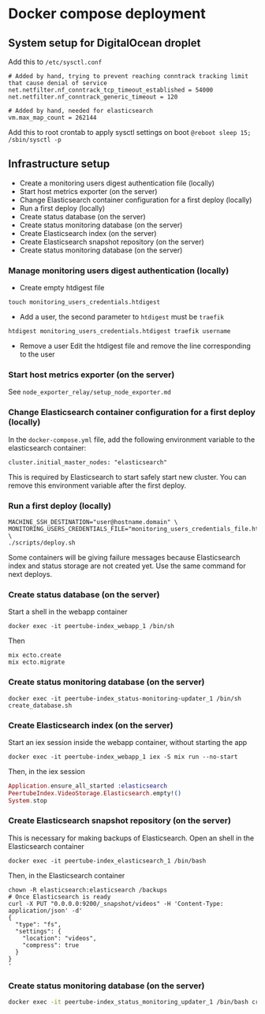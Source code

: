 # Docker compose deployment
## System setup for DigitalOcean droplet
Add this to `/etc/sysctl.conf`
```
# Added by hand, trying to prevent reaching conntrack tracking limit that cause denial of service
net.netfilter.nf_conntrack_tcp_timeout_established = 54000
net.netfilter.nf_conntrack_generic_timeout = 120

# Added by hand, needed for elasticsearch
vm.max_map_count = 262144
```
Add this to root crontab to apply sysctl settings on boot
`@reboot sleep 15; /sbin/sysctl -p`

## Infrastructure setup
- Create a monitoring users digest authentication file (locally)
- Start host metrics exporter (on the server)
- Change Elasticsearch container configuration for a first deploy (locally)
- Run a first deploy (locally)
- Create status database (on the server)
- Create status monitoring database (on the server)
- Create Elasticsearch index (on the server)
- Create Elasticsearch snapshot repository (on the server)
- Create status monitoring database (on the server)

### Manage monitoring users digest authentication (locally)
- Create empty htdigest file
```shell
touch monitoring_users_credentials.htdigest
``` 
- Add a user, the second parameter to `htdigest` must be `traefik`
```shell
htdigest monitoring_users_credentials.htdigest traefik username
``` 
- Remove a user
Edit the htdigest file and remove the line corresponding to the user

### Start host metrics exporter (on the server)
See `node_exporter_relay/setup_node_exporter.md`

### Change Elasticsearch container configuration for a first deploy (locally)
In the `docker-compose.yml` file, add the following environment variable to the elasticsearch container:
```
cluster.initial_master_nodes: "elasticsearch"
```
This is required by Elasticsearch to start safely start new cluster.
You can remove this environment variable after the first deploy.

### Run a first deploy (locally)
```shell
MACHINE_SSH_DESTINATION="user@hostname.domain" \
MONITORING_USERS_CREDENTIALS_FILE="monitoring_users_credentials_file.htdigest" \
./scripts/deploy.sh
```
Some containers will be giving failure messages because Elasticsearch index and status storage are not created yet.
Use the same command for next deploys.

### Create status database (on the server)
Start a shell in the webapp container
```shell
docker exec -it peertube-index_webapp_1 /bin/sh
```
Then
```shell
mix ecto.create
mix ecto.migrate
```

### Create status monitoring database (on the server)
```shell
docker exec -it peertube-index_status-monitoring-updater_1 /bin/sh create_database.sh
```

### Create Elasticsearch index (on the server)
Start an iex session inside the webapp container, without starting the app
```shell
docker exec -it peertube-index_webapp_1 iex -S mix run --no-start
```
Then, in the iex session
```elixir
Application.ensure_all_started :elasticsearch
PeertubeIndex.VideoStorage.Elasticsearch.empty!()
System.stop
```

### Create Elasticsearch snapshot repository (on the server)
This is necessary for making backups of Elasticsearch.
Open an shell in the Elasticsearch container
```shell
docker exec -it peertube-index_elasticsearch_1 /bin/bash
```
Then, in the Elasticsearch container
```shell
chown -R elasticsearch:elasticsearch /backups
# Once Elasticsearch is ready
curl -X PUT "0.0.0.0:9200/_snapshot/videos" -H 'Content-Type: application/json' -d'
{
  "type": "fs",
  "settings": {
    "location": "videos",
    "compress": true
  }
}
'
```

### Create status monitoring database (on the server)
```bash
docker exec -it peertube-index_status_monitoring_updater_1 /bin/bash create_database.sh
```
